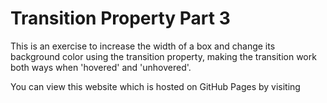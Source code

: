 # Transition Property Part 3

This is an exercise to increase the width of a box and change its background color using the transition property, making the transition work both ways when 'hovered' and 'unhovered'.

You can view this website which is hosted on GitHub Pages by visiting
